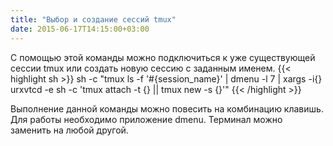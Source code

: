 ```yaml
---
title: "Выбор и создание сессий tmux"
date: 2015-06-17T14:15:00+03:00
---
```


С помощью этой команды можно подключиться к уже существующей сессии tmux или создать новую сессию с заданным именем.
{{< highlight sh >}}
sh -c "tmux ls -f '#{session_name}' | dmenu -l 7 | xargs -i{} urxvtcd -e sh -c 'tmux attach -t {} || tmux new -s {}'"
{{< /highlight >}}

Выполнение данной команды можно повесить на комбинацию клавишь.
Для работы необходимо приложение dmenu.
Терминал можно заменить на любой другой.
